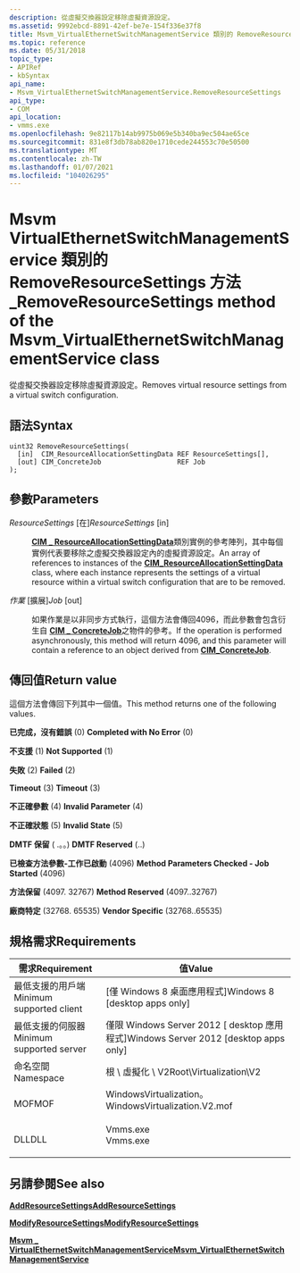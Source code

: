```yaml
---
description: 從虛擬交換器設定移除虛擬資源設定。
ms.assetid: 9992ebcd-8891-42ef-be7e-154f336e37f8
title: Msvm_VirtualEthernetSwitchManagementService 類別的 RemoveResourceSettings 方法
ms.topic: reference
ms.date: 05/31/2018
topic_type:
- APIRef
- kbSyntax
api_name:
- Msvm_VirtualEthernetSwitchManagementService.RemoveResourceSettings
api_type:
- COM
api_location:
- vmms.exe
ms.openlocfilehash: 9e82117b14ab9975b069e5b340ba9ec504ae65ce
ms.sourcegitcommit: 831e8f3db78ab820e1710cede244553c70e50500
ms.translationtype: MT
ms.contentlocale: zh-TW
ms.lasthandoff: 01/07/2021
ms.locfileid: "104026295"
---
```

# <a name="removeresourcesettings-method-of-the-msvm_virtualethernetswitchmanagementservice-class"></a><span data-ttu-id="a9193-103">Msvm VirtualEthernetSwitchManagementService 類別的 RemoveResourceSettings 方法 \_</span><span class="sxs-lookup"><span data-stu-id="a9193-103">RemoveResourceSettings method of the Msvm\_VirtualEthernetSwitchManagementService class</span></span>

<span data-ttu-id="a9193-104">從虛擬交換器設定移除虛擬資源設定。</span><span class="sxs-lookup"><span data-stu-id="a9193-104">Removes virtual resource settings from a virtual switch configuration.</span></span>

## <a name="syntax"></a><span data-ttu-id="a9193-105">語法</span><span class="sxs-lookup"><span data-stu-id="a9193-105">Syntax</span></span>


```mof
uint32 RemoveResourceSettings(
  [in]  CIM_ResourceAllocationSettingData REF ResourceSettings[],
  [out] CIM_ConcreteJob                   REF Job
);
```



## <a name="parameters"></a><span data-ttu-id="a9193-106">參數</span><span class="sxs-lookup"><span data-stu-id="a9193-106">Parameters</span></span>

<dl> <dt>

<span data-ttu-id="a9193-107">*ResourceSettings* \[在\]</span><span class="sxs-lookup"><span data-stu-id="a9193-107">*ResourceSettings* \[in\]</span></span>
</dt> <dd>

<span data-ttu-id="a9193-108">[**CIM \_ ResourceAllocationSettingData**](/previous-versions/windows/desktop/clushyperv/cim-resourceallocationsettingdata)類別實例的參考陣列，其中每個實例代表要移除之虛擬交換器設定內的虛擬資源設定。</span><span class="sxs-lookup"><span data-stu-id="a9193-108">An array of references to instances of the [**CIM\_ResourceAllocationSettingData**](/previous-versions/windows/desktop/clushyperv/cim-resourceallocationsettingdata) class, where each instance represents the settings of a virtual resource within a virtual switch configuration that are to be removed.</span></span>

</dd> <dt>

<span data-ttu-id="a9193-109">*作業* \[擴展\]</span><span class="sxs-lookup"><span data-stu-id="a9193-109">*Job* \[out\]</span></span>
</dt> <dd>

<span data-ttu-id="a9193-110">如果作業是以非同步方式執行，這個方法會傳回4096，而此參數會包含衍生自 [**CIM \_ ConcreteJob**](/previous-versions//cc136808(v=vs.85))之物件的參考。</span><span class="sxs-lookup"><span data-stu-id="a9193-110">If the operation is performed asynchronously, this method will return 4096, and this parameter will contain a reference to an object derived from [**CIM\_ConcreteJob**](/previous-versions//cc136808(v=vs.85)).</span></span>

</dd> </dl>

## <a name="return-value"></a><span data-ttu-id="a9193-111">傳回值</span><span class="sxs-lookup"><span data-stu-id="a9193-111">Return value</span></span>

<span data-ttu-id="a9193-112">這個方法會傳回下列其中一個值。</span><span class="sxs-lookup"><span data-stu-id="a9193-112">This method returns one of the following values.</span></span>

<dl> <dt>

<span data-ttu-id="a9193-113">**已完成，沒有錯誤** (0) </span><span class="sxs-lookup"><span data-stu-id="a9193-113">**Completed with No Error** (0)</span></span>
</dt> <dt>

<span data-ttu-id="a9193-114">**不支援** (1) </span><span class="sxs-lookup"><span data-stu-id="a9193-114">**Not Supported** (1)</span></span>
</dt> <dt>

<span data-ttu-id="a9193-115">**失敗** (2) </span><span class="sxs-lookup"><span data-stu-id="a9193-115">**Failed** (2)</span></span>
</dt> <dt>

<span data-ttu-id="a9193-116">**Timeout** (3) </span><span class="sxs-lookup"><span data-stu-id="a9193-116">**Timeout** (3)</span></span>
</dt> <dt>

<span data-ttu-id="a9193-117">**不正確參數** (4) </span><span class="sxs-lookup"><span data-stu-id="a9193-117">**Invalid Parameter** (4)</span></span>
</dt> <dt>

<span data-ttu-id="a9193-118">**不正確狀態** (5) </span><span class="sxs-lookup"><span data-stu-id="a9193-118">**Invalid State** (5)</span></span>
</dt> <dt>

<span data-ttu-id="a9193-119">**DMTF 保留** ( .。。) </span><span class="sxs-lookup"><span data-stu-id="a9193-119">**DMTF Reserved** (..)</span></span>
</dt> <dt>

<span data-ttu-id="a9193-120">**已檢查方法參數-工作已啟動** (4096) </span><span class="sxs-lookup"><span data-stu-id="a9193-120">**Method Parameters Checked - Job Started** (4096)</span></span>
</dt> <dt>

<span data-ttu-id="a9193-121">**方法保留** (4097. 32767) </span><span class="sxs-lookup"><span data-stu-id="a9193-121">**Method Reserved** (4097..32767)</span></span>
</dt> <dt>

<span data-ttu-id="a9193-122">**廠商特定** (32768. 65535) </span><span class="sxs-lookup"><span data-stu-id="a9193-122">**Vendor Specific** (32768..65535)</span></span>
</dt> </dl>

## <a name="requirements"></a><span data-ttu-id="a9193-123">規格需求</span><span class="sxs-lookup"><span data-stu-id="a9193-123">Requirements</span></span>



| <span data-ttu-id="a9193-124">需求</span><span class="sxs-lookup"><span data-stu-id="a9193-124">Requirement</span></span> | <span data-ttu-id="a9193-125">值</span><span class="sxs-lookup"><span data-stu-id="a9193-125">Value</span></span> |
|-------------------------------------|---------------------------------------------------------------------------------------------------------|
| <span data-ttu-id="a9193-126">最低支援的用戶端</span><span class="sxs-lookup"><span data-stu-id="a9193-126">Minimum supported client</span></span><br/> | <span data-ttu-id="a9193-127">\[僅 Windows 8 桌面應用程式\]</span><span class="sxs-lookup"><span data-stu-id="a9193-127">Windows 8 \[desktop apps only\]</span></span><br/>                                                              |
| <span data-ttu-id="a9193-128">最低支援的伺服器</span><span class="sxs-lookup"><span data-stu-id="a9193-128">Minimum supported server</span></span><br/> | <span data-ttu-id="a9193-129">僅限 Windows Server 2012 \[ desktop 應用程式\]</span><span class="sxs-lookup"><span data-stu-id="a9193-129">Windows Server 2012 \[desktop apps only\]</span></span><br/>                                                    |
| <span data-ttu-id="a9193-130">命名空間</span><span class="sxs-lookup"><span data-stu-id="a9193-130">Namespace</span></span><br/>                | <span data-ttu-id="a9193-131">根 \\ 虛擬化 \\ V2</span><span class="sxs-lookup"><span data-stu-id="a9193-131">Root\\Virtualization\\V2</span></span><br/>                                                                     |
| <span data-ttu-id="a9193-132">MOF</span><span class="sxs-lookup"><span data-stu-id="a9193-132">MOF</span></span><br/>                      | <dl> <span data-ttu-id="a9193-133"><dt>WindowsVirtualization。</dt></span><span class="sxs-lookup"><span data-stu-id="a9193-133"><dt>WindowsVirtualization.V2.mof</dt></span></span> </dl> |
| <span data-ttu-id="a9193-134">DLL</span><span class="sxs-lookup"><span data-stu-id="a9193-134">DLL</span></span><br/>                      | <dl> <span data-ttu-id="a9193-135"><dt>Vmms.exe</dt></span><span class="sxs-lookup"><span data-stu-id="a9193-135"><dt>Vmms.exe</dt></span></span> </dl>                     |



## <a name="see-also"></a><span data-ttu-id="a9193-136">另請參閱</span><span class="sxs-lookup"><span data-stu-id="a9193-136">See also</span></span>

<dl> <dt>

[<span data-ttu-id="a9193-137">**AddResourceSettings**</span><span class="sxs-lookup"><span data-stu-id="a9193-137">**AddResourceSettings**</span></span>](addresourcesettings-msvm-virtualethernetswitchmanagementservice.md)
</dt> <dt>

[<span data-ttu-id="a9193-138">**ModifyResourceSettings**</span><span class="sxs-lookup"><span data-stu-id="a9193-138">**ModifyResourceSettings**</span></span>](modifyresourcesettings-msvm-virtualethernetswitchmanagementservice.md)
</dt> <dt>

[<span data-ttu-id="a9193-139">**Msvm \_ VirtualEthernetSwitchManagementService**</span><span class="sxs-lookup"><span data-stu-id="a9193-139">**Msvm\_VirtualEthernetSwitchManagementService**</span></span>](msvm-virtualethernetswitchmanagementservice.md)
</dt> </dl>

 


